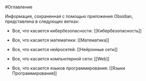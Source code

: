 #Оглавление 

Информация, сохраненная с помощью приложения Obsidian, представлена в следующих ветках:

* Все, что касается кибербезопасности: [[Кибербезопасность]]

* Все, что касается математики: [[Математика]]

* Все, что касается нейросетей: [[Нейронные сети]]

* Все, что касается компьютерной сети: [[Web]]

* Все, что касается языков программирования: [[Языки Программирования]]
